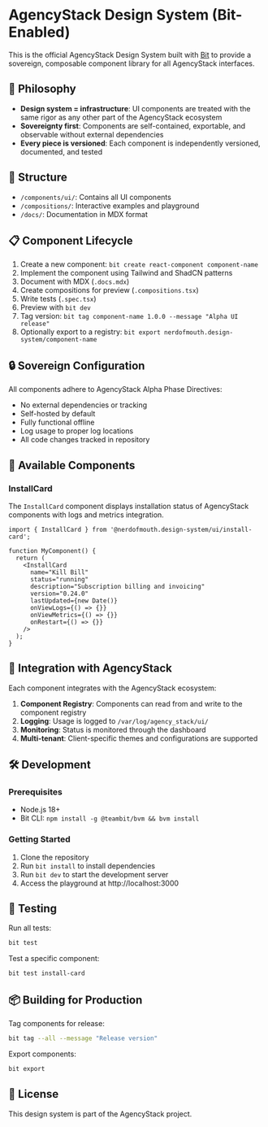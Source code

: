 # AgencyStack Design System (Bit-Enabled)

This is the official AgencyStack Design System built with [Bit](https://bit.dev/) to provide a sovereign, composable component library for all AgencyStack interfaces.

## 🧠 Philosophy

- **Design system = infrastructure**: UI components are treated with the same rigor as any other part of the AgencyStack ecosystem
- **Sovereignty first**: Components are self-contained, exportable, and observable without external dependencies
- **Every piece is versioned**: Each component is independently versioned, documented, and tested

## 🔧 Structure

- `/components/ui/`: Contains all UI components
- `/compositions/`: Interactive examples and playground
- `/docs/`: Documentation in MDX format

## 📋 Component Lifecycle

1. Create a new component: `bit create react-component component-name`
2. Implement the component using Tailwind and ShadCN patterns
3. Document with MDX (`.docs.mdx`)
4. Create compositions for preview (`.compositions.tsx`)
5. Write tests (`.spec.tsx`)
6. Preview with `bit dev`
7. Tag version: `bit tag component-name 1.0.0 --message "Alpha UI release"`
8. Optionally export to a registry: `bit export nerdofmouth.design-system/component-name`

## 🔒 Sovereign Configuration

All components adhere to AgencyStack Alpha Phase Directives:

- No external dependencies or tracking
- Self-hosted by default
- Fully functional offline
- Log usage to proper log locations
- All code changes tracked in repository

## 🧩 Available Components

### InstallCard

The `InstallCard` component displays installation status of AgencyStack components with logs and metrics integration.

```tsx
import { InstallCard } from '@nerdofmouth.design-system/ui/install-card';

function MyComponent() {
  return (
    <InstallCard
      name="Kill Bill"
      status="running"
      description="Subscription billing and invoicing"
      version="0.24.0"
      lastUpdated={new Date()}
      onViewLogs={() => {}}
      onViewMetrics={() => {}}
      onRestart={() => {}}
    />
  );
}
```

## 🔄 Integration with AgencyStack

Each component integrates with the AgencyStack ecosystem:

1. **Component Registry**: Components can read from and write to the component registry
2. **Logging**: Usage is logged to `/var/log/agency_stack/ui/`
3. **Monitoring**: Status is monitored through the dashboard
4. **Multi-tenant**: Client-specific themes and configurations are supported

## 🛠️ Development

### Prerequisites

- Node.js 18+
- Bit CLI: `npm install -g @teambit/bvm && bvm install`

### Getting Started

1. Clone the repository
2. Run `bit install` to install dependencies
3. Run `bit dev` to start the development server
4. Access the playground at http://localhost:3000

## 🧪 Testing

Run all tests:

```bash
bit test
```

Test a specific component:

```bash
bit test install-card
```

## 📦 Building for Production

Tag components for release:

```bash
bit tag --all --message "Release version"
```

Export components:

```bash
bit export
```

## 📄 License

This design system is part of the AgencyStack project.

